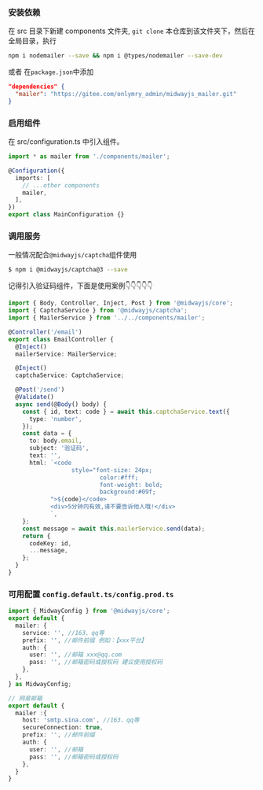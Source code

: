 ### 安装依赖

在 src 目录下新建 components 文件夹, `git clone` 本仓库到该文件夹下，然后在全局目录，执行

```bash
npm i nodemailer --save && npm i @types/nodemailer --save-dev
```

或者 在`package.json`中添加

```json
"dependencies" {
  "mailer": "https://gitee.com/onlymry_admin/midwayjs_mailer.git"
}
```

### 启用组件

在 src/configuration.ts 中引入组件。

```ts
import * as mailer from './components/mailer';

@Configuration({
  imports: [
    // ...other components
    mailer,
  ],
})
export class MainConfiguration {}
```

### 调用服务

一般情况配合`@midwayjs/captcha`组件使用


```bash
$ npm i @midwayjs/captcha@3 --save
```

记得引入验证码组件，下面是使用案例👇👇👇👇👇

```ts
import { Body, Controller, Inject, Post } from '@midwayjs/core';
import { CaptchaService } from '@midwayjs/captcha';
import { MailerService } from '../../components/mailer';

@Controller('/email')
export class EmailController {
  @Inject()
  mailerService: MailerService;

  @Inject()
  captchaService: CaptchaService;

  @Post('/send')
  @Validate()
  async send(@Body() body) {
    const { id, text: code } = await this.captchaService.text({
      type: 'number',
    });
    const data = {
      to: body.email,
      subject: '验证码',
      text: '',
      html: `<code
                  style="font-size: 24px;
                          color:#fff;
                          font-weight: bold;
                          background:#09f;
            ">${code}</code>
            <div>5分钟内有效,请不要告诉他人哦!</div>
            `,
    };
    const message = await this.mailerService.send(data);
    return {
      codeKey: id,
      ...message,
    };
  }
}
```

### 可用配置 `config.default.ts/config.prod.ts`

```ts
import { MidwayConfig } from '@midwayjs/core';
export default {
  mailer: {
    service: '', //163、qq等
    prefix: '', //邮件前缀 例如：【xxx平台】
    auth: {
      user: '', //邮箱 xxx@qq.com
      pass: '', //邮箱密码或授权码 建议使用授权码
    },
  },
} as MidwayConfig;

// 网易邮箱
export default {
  mailer :{
    host: 'smtp.sina.com', //163、qq等
    secureConnection: true,
    prefix: '', //邮件前缀
    auth: {
      user: '', //邮箱
      pass: '', //邮箱密码或授权码
    },
  }
}
```
